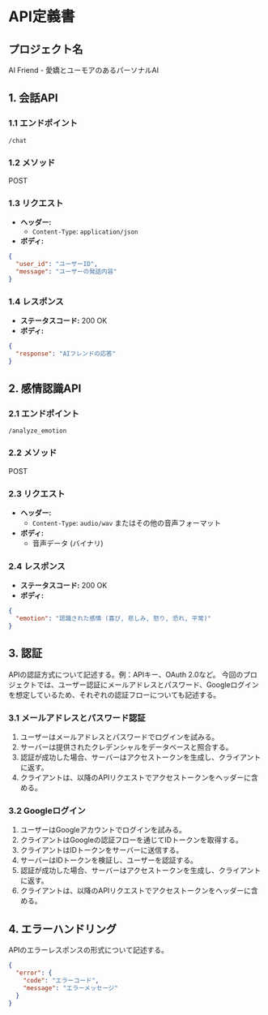 # API定義書

## プロジェクト名

AI Friend - 愛嬌とユーモアのあるパーソナルAI

## 1. 会話API

### 1.1 エンドポイント

`/chat`

### 1.2 メソッド

POST

### 1.3 リクエスト

* **ヘッダー:**
    * `Content-Type`: `application/json`
* **ボディ:**
```json
{
  "user_id": "ユーザーID",
  "message": "ユーザーの発話内容"
}
```

### 1.4 レスポンス

* **ステータスコード:** 200 OK
* **ボディ:**
```json
{
  "response": "AIフレンドの応答"
}
```

## 2. 感情認識API

### 2.1 エンドポイント

`/analyze_emotion`

### 2.2 メソッド

POST

### 2.3 リクエスト

* **ヘッダー:**
    * `Content-Type`: `audio/wav` またはその他の音声フォーマット
* **ボディ:**
    * 音声データ (バイナリ)

### 2.4 レスポンス

* **ステータスコード:** 200 OK
* **ボディ:**
```json
{
  "emotion": "認識された感情 (喜び, 悲しみ, 怒り, 恐れ, 平常)"
}
```

## 3. 認証

APIの認証方式について記述する。例：APIキー、OAuth 2.0など。
今回のプロジェクトでは、ユーザー認証にメールアドレスとパスワード、Googleログインを想定しているため、それぞれの認証フローについても記述する。

### 3.1 メールアドレスとパスワード認証

1. ユーザーはメールアドレスとパスワードでログインを試みる。
2. サーバーは提供されたクレデンシャルをデータベースと照合する。
3. 認証が成功した場合、サーバーはアクセストークンを生成し、クライアントに返す。
4. クライアントは、以降のAPIリクエストでアクセストークンをヘッダーに含める。

### 3.2 Googleログイン

1. ユーザーはGoogleアカウントでログインを試みる。
2. クライアントはGoogleの認証フローを通じてIDトークンを取得する。
3. クライアントはIDトークンをサーバーに送信する。
4. サーバーはIDトークンを検証し、ユーザーを認証する。
5. 認証が成功した場合、サーバーはアクセストークンを生成し、クライアントに返す。
6. クライアントは、以降のAPIリクエストでアクセストークンをヘッダーに含める。

## 4. エラーハンドリング

APIのエラーレスポンスの形式について記述する。

```json
{
  "error": {
    "code": "エラーコード",
    "message": "エラーメッセージ"
  }
}
